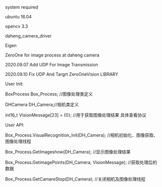 system required

ubuntu 16.04

opencv 3.3

daheng_camera_driver

Eigen 

ZeroOne for image process at daheng camera 

2020.09.07  Add UDP For Image  Transmission

2020.09.10  Fix UDP And Targrt ZeroOneVision LIBRARY 

User Init:

BoxProcess Box_Process; //图像处理类定义

DHCamera   DH_Camera;//相机类定义

int16_t VisionMessage[23] = {0};  //用于获取图像处理结果  具体查看协议

User API:

Box_Process.VisualRecognition_Init(DH_Camera);        //相机初始化、图像获取、图像处理线程

Box_Process.GetImageshow(DH_Camera);                  //显示图像处理结果

Box_Process.GetimagePoints(DH_Camera, VisionMessage); //获取处理后的数据

Box_Process.GetCamareStop(DH_Camera);     	      //关闭相机及图像处理线程
